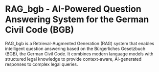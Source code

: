 # RAG_bgb - AI-Powered Question Answering System for the German Civil Code (BGB)

RAG_bgb is a Retrieval-Augmented Generation (RAG) system that enables intelligent question answering based on the Bürgerliches Gesetzbuch (BGB), the German Civil Code.
It combines modern language models with structured legal knowledge to provide context-aware, AI-generated responses to complex legal queries.

